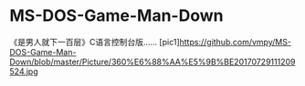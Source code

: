 # MS-DOS-Game-Man-Down
《是男人就下一百层》C语言控制台版……
[pic1]https://github.com/vmpy/MS-DOS-Game-Man-Down/blob/master/Picture/360%E6%88%AA%E5%9B%BE20170729111209524.jpg
